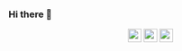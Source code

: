 ### Hi there 👋

<!--
**ARV02/ARV02** is a ✨ _special_ ✨ repository because its `README.md` (this file) appears on your GitHub profile.

Here are some ideas to get you started:

- 🔭 I’m currently working on ...
- 🌱 I’m currently learning ...
- 👯 I’m looking to collaborate on ...
- 🤔 I’m looking for help with ...
- 💬 Ask me about ...
- 📫 How to reach me: ...
- 😄 Pronouns: ...
- ⚡ Fun fact: ...
-->
<p align="center">
  <a href="https://www.github.com/ARV02"><img src="https://user-images.githubusercontent.com/56147310/130146197-1d5f686b-52e2-49f8-b639-2fd905a4ace8.png" width="24px" heigth="24px"/></a>
  <a href="https://www.linkedin.com/in/andresrosasvazquez"><img src="https://user-images.githubusercontent.com/56147310/130150101-2cb8d36e-8d3f-4543-b4b0-9ff4d1653560.png" width="24px" heigth="24px"/></a>
  <a href="mailto:ar0439708@gmail.com"><img src="https://user-images.githubusercontent.com/56147310/130156384-bd98673f-f110-41c4-9bb8-130c5f3eb7f1.png" width="24px" heigth="24px"/></a>
</p>

